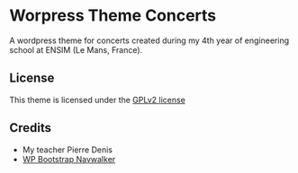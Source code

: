 # Worpress Theme Concerts
A wordpress theme for concerts created during my 4th year of engineering school at ENSIM (Le Mans, France).

## License
This theme is licensed under the [GPLv2 license](LICENSE)

## Credits
- My teacher Pierre Denis
- [WP Bootstrap Navwalker](https://github.com/wp-bootstrap/wp-bootstrap-navwalker)